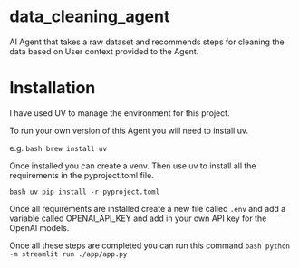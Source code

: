 # data_cleaning_agent

AI Agent that takes a raw dataset and recommends steps for cleaning the data based on User context provided to the Agent.

# Installation

I have used UV to manage the environment for this project.

To run your own version of this Agent you will need to install uv.

e.g. `bash brew install uv`

Once installed you can create a venv. Then use uv to install all the requirements in the pyproject.toml file.

`bash uv pip install -r pyproject.toml`

Once all requirements are installed create a new file called `.env` and add a variable called OPENAI_API_KEY and add in your own API key for the OpenAI models.

Once all these steps are completed you can run this command `bash python -m streamlit run ./app/app.py`
